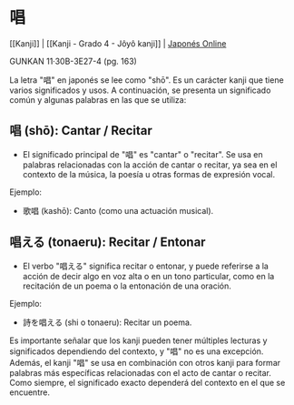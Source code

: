 # 唱

[[Kanji]] | [[Kanji - Grado 4 - Jôyô kanji]] | [Japonés Online](http://japonesonline.com/kanjis/busqueda/?s=%E5%94%B1&x=0&y=0)

GUNKAN 11·30B-3E27-4  (pg. 163)

La letra "唱" en japonés se lee como "shō". Es un carácter kanji que tiene varios significados y usos. A continuación, se presenta un significado común y algunas palabras en las que se utiliza:

## 唱 (shō): Cantar / Recitar
    
- El significado principal de "唱" es "cantar" o "recitar". Se usa en palabras relacionadas con la acción de cantar o recitar, ya sea en el contexto de la música, la poesía u otras formas de expresión vocal.

Ejemplo:

- 歌唱 (kashō): Canto (como una actuación musical).

## 唱える (tonaeru): Recitar / Entonar
    
- El verbo "唱える" significa recitar o entonar, y puede referirse a la acción de decir algo en voz alta o en un tono particular, como en la recitación de un poema o la entonación de una oración.

Ejemplo:

- 詩を唱える (shi o tonaeru): Recitar un poema.

Es importante señalar que los kanji pueden tener múltiples lecturas y significados dependiendo del contexto, y "唱" no es una excepción. Además, el kanji "唱" se usa en combinación con otros kanji para formar palabras más específicas relacionadas con el acto de cantar o recitar. Como siempre, el significado exacto dependerá del contexto en el que se encuentre.
